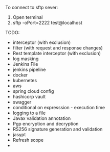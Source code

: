 To connect to sftp sever: 
1) Open terminal
2) sftp -oPort=2222 test@localhost



TODO: 
- interceptor (with exclusion)
- filter (with request and response changes)
- Rest template interceptor (with exclusion)
- log masking
- Jenkins File
- jenkins pipeline
- docker 
- kubernetes
- aws
- spring cloud config 
- hashicorp vault
- swagger
- conditional on expresssion - execution time
- logging to a file
- Javax validation annotation
- Pgp encryption and decryption
- RS256 signature generation and validation 
- jasypt
- Refresh scope
- 
